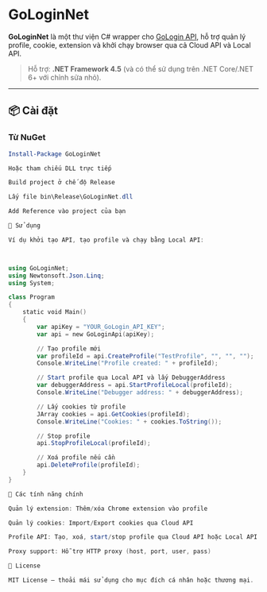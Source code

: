 
# GoLoginNet

**GoLoginNet** là một thư viện C# wrapper cho [GoLogin API](https://gologin.com/), hỗ trợ quản lý profile, cookie, extension và khởi chạy browser qua cả Cloud API và Local API.

> Hỗ trợ: **.NET Framework 4.5** (và có thể sử dụng trên .NET Core/.NET 6+ với chỉnh sửa nhỏ).

---

## 📦 Cài đặt

### Từ NuGet
```powershell
Install-Package GoLoginNet

Hoặc tham chiếu DLL trực tiếp

Build project ở chế độ Release

Lấy file bin\Release\GoLoginNet.dll

Add Reference vào project của bạn

🚀 Sử dụng

Ví dụ khởi tạo API, tạo profile và chạy bằng Local API:



using GoLoginNet;
using Newtonsoft.Json.Linq;
using System;

class Program
{
    static void Main()
    {
        var apiKey = "YOUR_GoLogin_API_KEY";
        var api = new GoLoginApi(apiKey);

        // Tạo profile mới
        var profileId = api.CreateProfile("TestProfile", "", "", "");
        Console.WriteLine("Profile created: " + profileId);

        // Start profile qua Local API và lấy DebuggerAddress
        var debuggerAddress = api.StartProfileLocal(profileId);
        Console.WriteLine("Debugger address: " + debuggerAddress);

        // Lấy cookies từ profile
        JArray cookies = api.GetCookies(profileId);
        Console.WriteLine("Cookies: " + cookies.ToString());

        // Stop profile
        api.StopProfileLocal(profileId);

        // Xoá profile nếu cần
        api.DeleteProfile(profileId);
    }
}

🔧 Các tính năng chính

Quản lý extension: Thêm/xóa Chrome extension vào profile

Quản lý cookies: Import/Export cookies qua Cloud API

Profile API: Tạo, xoá, start/stop profile qua Cloud API hoặc Local API

Proxy support: Hỗ trợ HTTP proxy (host, port, user, pass)

📄 License

MIT License — thoải mái sử dụng cho mục đích cá nhân hoặc thương mại.
